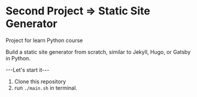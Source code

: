 # Second Project => **Static Site Generator**

Project for learn Python course

Build a static site generator from scratch, similar to Jekyll, Hugo, or Gatsby in Python.

---Let's start it---
1. Clone this repository
2. run ```./main.sh``` in terminal.
